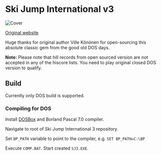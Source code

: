 # Ski Jump International v3

![Cover](https://github.com/suomipelit/skijump3/blob/master/COVER.PNG)

[Original website](https://www.nomasi.com/sj3/)

Huge thanks for original author Ville Könönen for open-sourcing this
absolute classic gem from the good old DOS days.

**Note:** Please note that hill records from open sourced version are
not accepted in any of the hiscore lists. You need to play original
closed DOS version to qualify.

## Build

Currently only DOS build is supported.

### Compiling for DOS

Install [DOSBox](https://www.dosbox.com/) and Borland Pascal 7.0
compiler.

Navigate to root of Ski Jump International 3 repository.

Set `BP_PATH` variable to point to the compiler, e.g. `SET BP_PATH=C:\BP`

Execute `COMP.BAT`. Start created `SJ3.EXE`.
